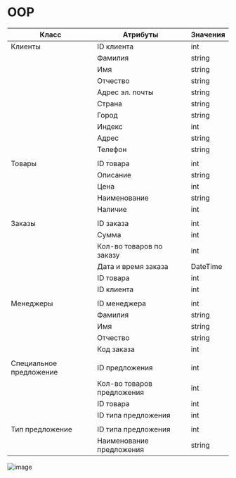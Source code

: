 # OOP
| Класс | Атрибуты | Значения |
|-------|----------|----------|
| Клиенты | ID клиента | int |
|  | Фамилия | string |
|  | Имя | string |
|  | Отчество | string |
|  | Адрес эл. почты | string |
|  | Страна | string |
|  | Город | string |
|  | Индекс | int |
|  | Адрес | string |
|  | Телефон | string |
|  |  |  |
| Товары | ID товара | int |
|  | Описание | string |
|  | Цена | int |
|  | Наименование | string |
|  | Наличие | int |
|  |  |  |
| Заказы | ID заказа | int |
|  | Сумма | int |
|  | Кол-во товаров по заказу | int |
|  | Дата и время заказа | DateTime |
|  | ID товара | int |
|  | ID клиента | int |
|  |  |  |
| Менеджеры | ID менеджера | int |
|  | Фамилия | string |
|  | Имя | string |
|  | Отчество | string |
|  | Код заказа | int |
|  |  |  |
| Специальное предложение | ID предложения | int |
|  | Кол-во товаров предложения | int |
|  | ID товара | int |
|  | ID типа предложения | int |
|  |  |  |
| Тип предложение | ID типа предложения | int |
|  | Наименование предложения | string |



![image](https://user-images.githubusercontent.com/102855097/162414716-839b6881-acf6-4bfa-b587-f672888902a1.png)

